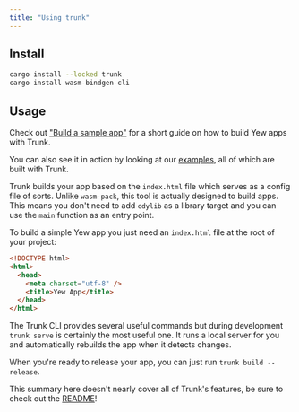 ```yaml
---
title: "Using trunk"
---
```


## Install

```bash
cargo install --locked trunk
cargo install wasm-bindgen-cli
```

## Usage

Check out ["Build a sample app"](../build-a-sample-app.md) for a short guide on how to build Yew apps with Trunk.

You can also see it in action by looking at our [examples](https://github.com/yewstack/yew/tree/master/examples),
all of which are built with Trunk.

Trunk builds your app based on the `index.html` file which serves as a config file of sorts.
Unlike `wasm-pack`, this tool is actually designed to build apps.
This means you don't need to add `cdylib` as a library target and you can use the `main` function
as an entry point.

To build a simple Yew app you just need an `index.html` file at the root of your project:

```html
<!DOCTYPE html>
<html>
  <head>
    <meta charset="utf-8" />
    <title>Yew App</title>
  </head>
</html>
```

The Trunk CLI provides several useful commands but during development `trunk serve` is certainly the most useful one.
It runs a local server for you and automatically rebuilds the app when it detects changes.

When you're ready to release your app, you can just run `trunk build --release`.

This summary here doesn't nearly cover all of Trunk's features,
be sure to check out the [README](https://github.com/thedodd/trunk)!
